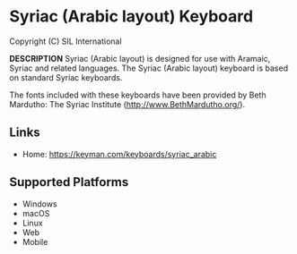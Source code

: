 Syriac (Arabic layout) Keyboard
=====================

Copyright (C) SIL International

__DESCRIPTION__
Syriac (Arabic layout) is designed for use with Aramaic, Syriac and related languages. The 
Syriac (Arabic layout) keyboard is based on standard Syriac keyboards.

The fonts included with these keyboards have been provided by Beth Mardutho: The Syriac Institute
(http://www.BethMardutho.org/).

Links
-----

 * Home:     https://keyman.com/keyboards/syriac_arabic

Supported Platforms
-------------------
 * Windows
 * macOS
 * Linux
 * Web
 * Mobile


 